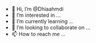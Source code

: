 - 👋 Hi, I’m @Dhiaahmdi
- 👀 I’m interested in ...
- 🌱 I’m currently learning ...
- 💞️ I’m looking to collaborate on ...
- 📫 How to reach me ...

<!---
Dhiaahmdi/Dhiaahmdi is a ✨ special ✨ repository because its `README.md` (this file) appears on your GitHub profile.
You can click the Preview link to take a look at your changes.
--->
